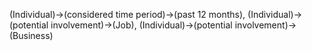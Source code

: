 (Individual)->(considered time period)->(past 12 months), (Individual)->(potential involvement)->(Job), (Individual)->(potential involvement)->(Business)